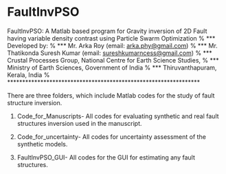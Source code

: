 # FaultInvPSO
FaultInvPSO: A Matlab based program for Gravity inversion of 2D Fault having variable density contrast using Particle Swarm Optimization
% *** Developed by:
% ***       Mr. Arka Roy (email: arka.phy@gmail.com)
% ***       Mr. Thatikonda Suresh Kumar (email: sureshkumarncess@gmail.com)
% ***       Crustal Processes Group, National Centre for Earth Science Studies,
% ***       Ministry of Earth Sciences, Government of India
% ***       Thiruvanthapuram, Kerala, India
% ****************************************************************

There are three folders, which include Matlab codes for the study of fault structure inversion.

  1. Code_for_Manuscripts- All codes for evaluating synthetic and real fault structures inversion used in the manuscript.
  
  2. Code_for_uncertainty- All codes for uncertainty assessment of the synthetic models.
  
  3. FaultInvPSO_GUI- All codes for the GUI for estimating any fault structures.
